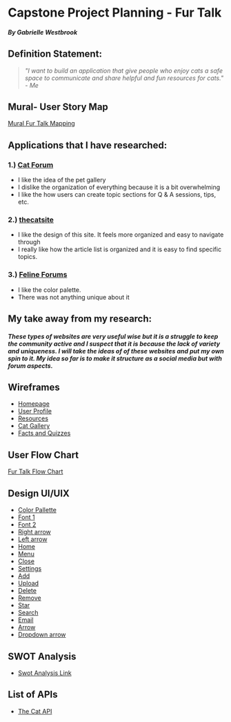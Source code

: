 # Capstone Project Planning - Fur Talk
#### *By Gabrielle Westbrook*
## Definition Statement:
> *"I want to build an application that give people who enjoy cats a safe space to communicate and share helpful and fun resources for cats." - Me*

## Mural- User Story Map
[Mural Fur Talk Mapping](https://app.mural.co/t/sccapstoneproject4748/m/sccapstoneproject4748/1726939475874/cde02c46d4b945f1d580a5813679933947df60ca?sender=uafa5a503e8cba9a2fb944448 "Mural Map")
## Applications that I have researched:
### 1.) [Cat Forum](https://www.catforum.com/)
* I like the idea of the pet gallery
* I dislike the organization of everything because it is a bit overwhelming
* I like  the how users can create topic sections for Q & A sessions, tips, etc.
### 2.) [thecatsite](https://www.catforum.com/)
* I like the design of this site. It feels more organized and easy to navigate through
* I really like how the article list is organized and it is easy to find specific topics.

### 3.) [Feline Forums](https://felineforums.com/)
* I like the color palette.
* There was not anything unique about it
## My take away from my research:
#### <p> *These types of websites are very useful wise but it is a struggle to keep the community active and I suspect that it is because the lack of variety and uniqueness. I will take the ideas of of these websites and put my own spin to it. My idea so far is to make it structure as a social media but with forum aspects.* <p>
## Wireframes
* [Homepage](https://drive.google.com/file/d/1VnaxqHOw7-90FmBAfKRu5HWtGbtPFdCk/view?usp=sharing)
* [User Profile](https://drive.google.com/file/d/1JYZvfMsrzIOplN_A3ZqWcR2ip5_KQoQX/view?usp=sharing)
* [Resources](https://drive.google.com/file/d/1gVgmrvw-zm4S59w91Agifdq39_Lkh1m1/view?usp=sharing)
* [Cat Gallery](https://drive.google.com/file/d/1AaVWD0toSP9Y89B2xAy33-zUI6eykEJq/view?usp=sharing)
* [Facts and Quizzes](https://drive.google.com/file/d/1q8DaCutmRWV4pNvvJ9o48S2vUqADBdac/view?usp=sharing)
## User Flow Chart
[Fur Talk Flow Chart](https://drive.google.com/file/d/1NkUEeyTKmyNs_9jLAPj8lcb6HbIKF3eN/view?usp=sharing)

## Design UI/UIX
* [Color Pallette](https://coolors.co/fffcf2-252422-eb5e28)
* [Font 1](https://fonts.google.com/specimen/Sixtyfour?query=sixtyfour)
* [Font 2](https://fonts.google.com/specimen/Roboto+Slab)
* [Right arrow](https://fonts.google.com/icons?selected=Material+Symbols+Outlined:chevron_right:FILL@0;wght@400;GRAD@0;opsz@24&icon.size=24&icon.color=%23e8eaed)
* [Left arrow](https://fonts.google.com/icons?selected=Material+Symbols+Outlined:chevron_left:FILL@0;wght@400;GRAD@0;opsz@24&icon.size=24&icon.color=%23e8eaed)
* [Home](https://fonts.google.com/icons?selected=Material+Symbols+Outlined:home:FILL@0;wght@400;GRAD@0;opsz@24&icon.size=24&icon.color=%23e8eaed)
* [Menu](https://fonts.google.com/icons?selected=Material+Symbols+Outlined:menu:FILL@0;wght@400;GRAD@0;opsz@24&icon.size=24&icon.color=%23e8eaed)
* [Close](https://fonts.google.com/icons?selected=Material+Symbols+Outlined:close:FILL@0;wght@400;GRAD@0;opsz@24&icon.size=24&icon.color=%23e8eaed)
* [Settings](https://fonts.google.com/icons?selected=Material+Symbols+Outlined:close:FILL@0;wght@400;GRAD@0;opsz@24&icon.size=24&icon.color=%23e8eaed)
* [Add](https://fonts.google.com/icons?selected=Material+Symbols+Outlined:add_circle:FILL@0;wght@400;GRAD@0;opsz@24&icon.size=24&icon.color=%23e8eaed)
* [Upload](https://fonts.google.com/icons?selected=Material+Symbols+Outlined:upload:FILL@0;wght@400;GRAD@0;opsz@24&icon.size=24&icon.color=%23e8eaed)
* [Delete](https://fonts.google.com/icons?selected=Material+Symbols+Outlined:delete:FILL@0;wght@400;GRAD@0;opsz@24&icon.size=24&icon.color=%23e8eaed)
* [Remove](https://fonts.google.com/icons?selected=Material+Symbols+Outlined:remove:FILL@0;wght@400;GRAD@0;opsz@24&icon.size=24&icon.color=%23e8eaed)
* [Star](https://fonts.google.com/icons?selected=Material+Symbols+Outlined:star:FILL@0;wght@400;GRAD@0;opsz@24&icon.size=24&icon.color=%23e8eaed)
* [Search](https://fonts.google.com/icons?selected=Material+Symbols+Outlined:search:FILL@0;wght@400;GRAD@0;opsz@24&icon.size=24&icon.color=%23e8eaed&icon.query=search)
* [Email](https://fonts.google.com/icons?selected=Material+Symbols+Outlined:mail:FILL@0;wght@400;GRAD@0;opsz@24&icon.size=24&icon.color=%23e8eaed&icon.query=email)
* [Arrow](https://fonts.google.com/icons?selected=Material+Symbols+Outlined:play_arrow:FILL@0;wght@400;GRAD@0;opsz@24&icon.size=24&icon.color=%23e8eaed&icon.query=arrow)
* [Dropdown arrow](https://fonts.google.com/icons?selected=Material+Symbols+Outlined:arrow_drop_down:FILL@0;wght@400;GRAD@0;opsz@24&icon.size=24&icon.color=%23e8eaed&icon.query=arrow)
## SWOT Analysis
* [Swot Analysis Link](https://docs.google.com/document/d/1FSWkfUbOayEq2pxqFX8CQLEOHQ5fLyfG49NgDOi7QUw/edit?usp=sharing)

## List of APIs
* [The Cat API](https://thecatapi.com/)
